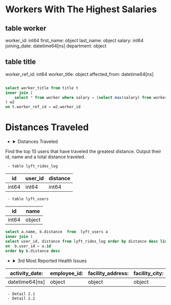 
# Workers With The Highest Salaries
## table worker
worker_id: int64 
first_name: object 
last_name: object 
salary: int64 
joining_date: datetime64[ns] 
department: object 
## table title
worker_ref_id: int64 
worker_title: object 
affected_from: datetime64[ns] 

```sql

select worker_title from title t
inner join (
    select * from worker where salary = (select max(salary) from worker)
) w2
on t.worker_ref_id = w2.worker_id
```

# Distances Traveled



- <details><summary>Distances Traveled</summary>
Find the top 10 users that have traveled the greatest distance. Output their id, name and a total distance traveled.

     - table lyft_rides_log
| id    | user\_id | distance |
| ----- | -------- | -------- |
| int64 | int64    | int64    |

     - table lyft_users
| id    | name | 
| ----- | -------- | 
| int64 | object    | 

```sql
select a.name, b.distance  from  lyft_users a
inner join (
select user_id, distance from lyft_rides_log order by distance desc limit 10) b
on  b.user_id = a.id
order by b.distance desc
```

- <details><summary>3rd Most Reported Health Issues</summary>


| activity\_date:  | employee\_id: | facility\_address: | facility\_city: | facility\_id: | facility\_name: | facility\_state: | facility\_zip: | grade: | owner\_id: | owner\_name: | pe\_description: | program\_element\_pe: | program\_name: | program\_status: | record\_id: | score: | serial\_number: | service\_code: | service\_description: |
| ---------------- | ------------- | ------------------ | --------------- | ------------- | --------------- | ---------------- | -------------- | ------ | ---------- | ------------ | ---------------- | --------------------- | -------------- | ---------------- | ----------- | ------ | --------------- | -------------- | --------------------- |
| datetime64\[ns\] | object        | object             | object          | object        | object          | object           | object         | object | object     | object       | object           | int64                 | object         | object           | object      | int64  | object          | int64          | object                |
     - Detail 2.1
     - Detail 2.2


</details>
</details>